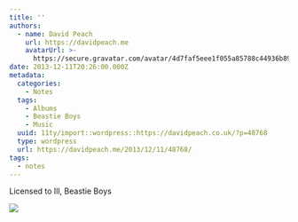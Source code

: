 ```yaml
---
title: ''
authors:
  - name: David Peach
    url: https://davidpeach.me
    avatarUrl: >-
      https://secure.gravatar.com/avatar/4d7faf5eee1f055a85788c44936b8995eaab6dfb004e7854ec747ccb272e91ee?s=96&d=mm&r=g
date: 2013-12-11T20:26:00.000Z
metadata:
  categories:
    - Notes
  tags:
    - Albums
    - Beastie Boys
    - Music
  uuid: 11ty/import::wordpress::https://davidpeach.co.uk/?p=48768
  type: wordpress
  url: https://davidpeach.me/2013/12/11/48768/
tags:
  - notes
---
```

Licensed to Ill, Beastie Boys

[![](/assets/Licensed-to-Ill-Beastie-Boys-a-AWWPyGWIMvnT.jpg)](/assets/Licensed-to-Ill-Beastie-Boys-a-AWWPyGWIMvnT.jpg)